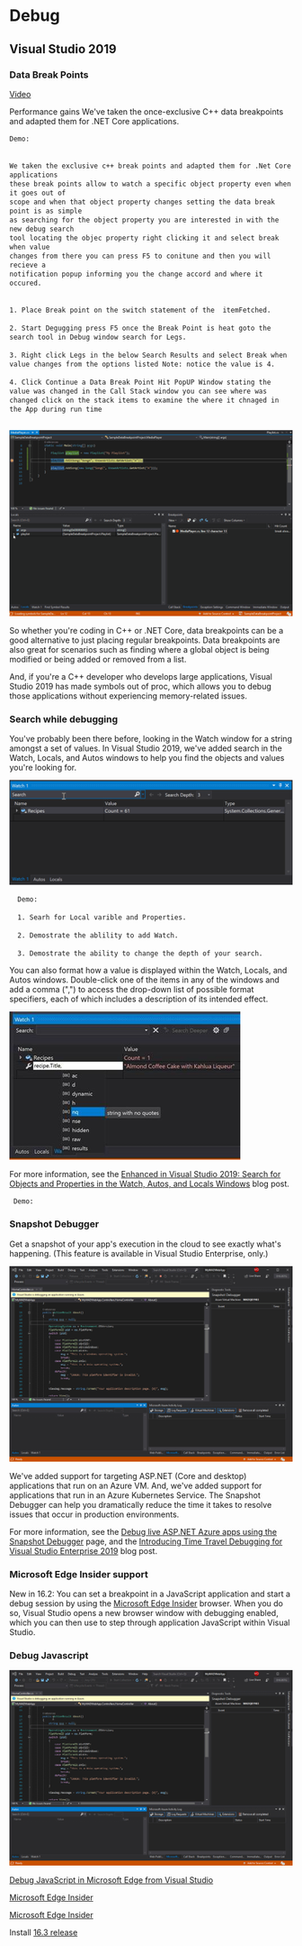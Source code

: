 # Debug

## Visual Studio 2019

### Data Break Points

[Video](https://www.youtube.com/watch?v=hr72Fs8n_9c)


Performance gains
We've taken the once-exclusive C++ data breakpoints and adapted them for .NET Core applications.

```
Demo: 


We taken the exclusive c++ break points and adapted them for .Net Core applications
these break points allow to watch a specific object property even when it goes out of
scope and when that object property changes setting the data break point is as simple
as searching for the object property you are interested in with the new debug search 
tool locating the objec property right clicking it and select break when value 
changes from there you can press F5 to conitune and then you will recieve a
notification popup informing you the change accord and where it occured.


1. Place Break point on the switch statement of the  itemFetched.

2. Start Degugging press F5 once the Break Point is heat goto the search tool in Debug window search for Legs.

3. Right click Legs in the below Search Results and select Break when value changes from the options listed Note: notice the value is 4.

4. Click Continue a Data Break Point Hit PopUP Window stating the value was changed in the Call Stack window you can see where was changed click on the stack items to examine the where it chnaged in the App during run time


```
![alt text](https://github.com/Onemanwolf/visual-studio-2019/blob/master/docs/images/debug-data-breakpoints.gif?raw=true "Debug Data Break Point")

So whether you're coding in C++ or .NET Core, data breakpoints can be a good alternative to just placing regular breakpoints. Data breakpoints are also great for scenarios such as finding where a global object is being modified or being added or removed from a list.

And, if you're a C++ developer who develops large applications, Visual Studio 2019 has made symbols out of proc, which allows you to debug those applications without experiencing memory-related issues.

### Search while debugging
You've probably been there before, looking in the Watch window for a string amongst a set of values. In Visual Studio 2019, we've added search in the Watch, Locals, and Autos windows to help you find the objects and values you're looking for.

![alt text](https://github.com/Onemanwolf/visual-studio-2019/blob/master/docs/images/debug-window-search.gif?raw=true "Debug Window Search")

```
  Demo: 

  1. Searh for Local varible and Properties.

  2. Demostrate the ablility to add Watch. 

  3. Demostrate the ability to change the depth of your search.

```

You can also format how a value is displayed within the Watch, Locals, and Autos windows. Double-click one of the items in any of the windows and add a comma (",") to access the drop-down list of possible format specifiers, each of which includes a description of its intended effect.

![alt text](https://github.com/Onemanwolf/visual-studio-2019/blob/master/docs/images/search-watch-window.png?raw=true "Request Pipeline")

For more information, see the [Enhanced in Visual Studio 2019: Search for Objects and Properties in the Watch, Autos, and Locals Windows](https://devblogs.microsoft.com/visualstudio/enhanced-in-visual-studio-2019-search-for-objects-and-properties-in-the-watch-autos-and-locals-windows/) blog post.

```
 Demo: 

```

### Snapshot Debugger
Get a snapshot of your app's execution in the cloud to see exactly what's happening. (This feature is available in Visual Studio Enterprise, only.)

![alt text](https://github.com/Onemanwolf/visual-studio-2019/blob/master/docs/images/snapshot-debugger.gif?raw=true "Request Pipeline")

We've added support for targeting ASP.NET (Core and desktop) applications that run on an Azure VM. And, we've added support for applications that run in an Azure Kubernetes Service. The Snapshot Debugger can help you dramatically reduce the time it takes to resolve issues that occur in production environments.

For more information, see the [Debug live ASP.NET Azure apps using the Snapshot Debugger](https://docs.microsoft.com/en-us/visualstudio/debugger/debug-live-azure-applications?view=vs-2019) page, and the [Introducing Time Travel Debugging for Visual Studio Enterprise 2019](https://devblogs.microsoft.com/visualstudio/introducing-time-travel-debugging-for-visual-studio-enterprise-2019/) blog post.

### Microsoft Edge Insider support
New in 16.2: You can set a breakpoint in a JavaScript application and start a debug session by using the [Microsoft Edge Insider](https://www.microsoftedgeinsider.com/en-us/) browser. When you do so, Visual Studio opens a new browser window with debugging enabled, which you can then use to step through application JavaScript within Visual Studio.



### Debug Javascript

![alt text](https://github.com/Onemanwolf/visual-studio-2019/blob/master/docs/images/snapshot-debugger.gif?raw=true "Request Pipeline")

[Debug JavaScript in Microsoft Edge from Visual Studio](https://devblogs.microsoft.com/visualstudio/debug-javascript-in-microsoft-edge-from-visual-studio/)

[Microsoft Edge Insider](https://www.microsoftedgeinsider.com/en-us/)

[Microsoft Edge Insider](https://www.microsoftedgeinsider.com/en-us/)




Install [16.3 release](https://devblogs.microsoft.com/visualstudio/debug-javascript-in-microsoft-edge-from-visual-studio/)